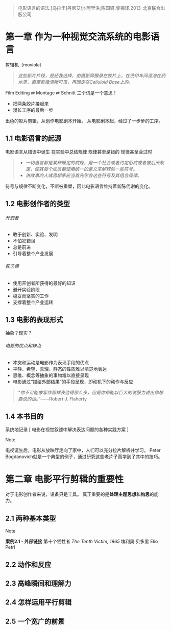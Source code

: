 > 电影语言的语法.[乌拉圭]丹尼艾尔·阿里洪;陈国铎,黎锡译.2013-北京联合出版公司
# 第一章 作为一种视觉交流系统的电影语言

剪辑机（moviola）

>*这些影片片段，是经我选择，由摄影师摄录在胶片上，在洗印车间浸泡在药水里，直至影像清晰可见，再固定在Celluloid Base上的。*

Film Editing ⇄ Montage ⇄ Schnitt
三个词是一个意思！
- 把两条胶片接起来
- 漫长工序的最后一步

出色的影片剪辑，从创作电影剧本开始。
从电影剧本起，经过了一步步的工序。
## 1.1 电影语言的起源

电影语言从错误中诞生
在实验中总结规律
规律甚至是错的
规律甚至会过时

>- *一切语言都是某种既定的成规，是一个社会或者约定俗成或者被后天规定，使其每个成员都使用统一的意义来解释的一些符号。*
>- *讲故事的人或思想家应当首先学会这些符号及其组合规律。*

符号与规律不断变化，不断被重塑，因此电影语言维持着新陈代谢的变化。

## 1.2 电影创作者的类型

###### 开创者
- 敢于创新、实验、发明
- 不怕犯错误
- 总是前进
- 引导着整个产业发展
###### 匠艺师
- 使用开创者所获得的最好的知识
- 避开实验阶段
- 稳妥而坚实的工作
- 支撑着整个产业运转

## 1.3 电影的表现形式
抽象？现实？
###### 电影的优点和缺点
- 冲突和运动是电影作为表现手段的优点
- 平静、希望、真理，静态的性质难以清楚地表达
- 思维、概念等抽象的事物难以直接呈现
- 电影通过“描绘外部结果”的手段呈现，即动机下的动作与反应

>*“你不可能像写作那样表达得那么多，但是你却能以巨大的说服力说出你想要说的话。”*——Robert J. Flaherty


## 1.4 本书目的

系统地记录 [ 电影在视觉叙述中解决表达问题的各种实践方案 ]

> [!NOTE]
> 电视诞生后，电影从放映厅走向了家中，人们可以充分拉片解析并学习。
> Peter Bogdanovich就是一个典型的例子，通过研究这些老片子而学到了其中的技巧。

# 第二章 电影平行剪辑的重要性

对于电影创作者来说，设备只是工具。
真正重要的是**处理主题思想**和**构思**的能力。

## 2.1 两种基本类型

>[!NOTE]
>**案例2.1 - 外部链接**
>第十个牺牲者  *The Tenth Victim, 1965*
>埃利奥·贝多里  Elio Petri 

## 2.2 动作和反应

## 2.3 高峰瞬间和理解力

## 2.4 怎样运用平行剪辑

## 2.5 一个宽广的前景

